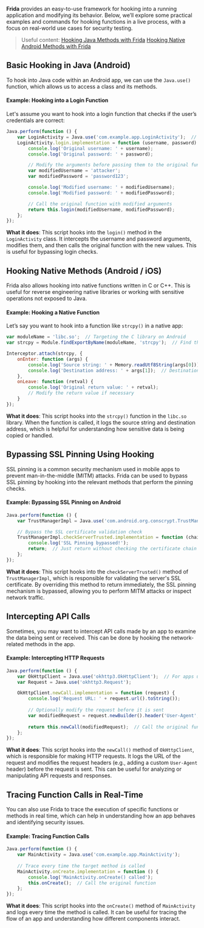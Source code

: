 **Frida** provides an easy-to-use framework for hooking into a running application and modifying its behavior. Below, we’ll explore some practical examples and commands for hooking functions in a live process, with a focus on real-world use cases for security testing.

> Useful content:
> [Hooking Java Methods with Frida](https://www.youtube.com/watch?v=RJXsvAjZl9U&t=330s)
> [Hooking Native Android Methods with Frida](https://www.youtube.com/watch?v=N2JtRXCofUU&t=370s)

## Basic Hooking in Java (Android)

To hook into Java code within an Android app, we can use the `Java.use()` function, which allows us to access a class and its methods.

#### Example: Hooking into a Login Function

Let's assume you want to hook into a login function that checks if the user’s credentials are correct:

```javascript
Java.perform(function () {
    var LoginActivity = Java.use('com.example.app.LoginActivity');  // Replace with actual class path
    LoginActivity.login.implementation = function (username, password) {
        console.log('Original username: ' + username);
        console.log('Original password: ' + password);

        // Modify the arguments before passing them to the original function
        var modifiedUsername = 'attacker';
        var modifiedPassword = 'password123';

        console.log('Modified username: ' + modifiedUsername);
        console.log('Modified password: ' + modifiedPassword);

        // Call the original function with modified arguments
        return this.login(modifiedUsername, modifiedPassword);
    };
});
```
**What it does**: This script hooks into the `login()` method in the `LoginActivity` class. It intercepts the username and password arguments, modifies them, and then calls the original function with the new values. This is useful for bypassing login checks.

## Hooking Native Methods (Android / iOS)

Frida also allows hooking into native functions written in C or C++. This is useful for reverse engineering native libraries or working with sensitive operations not exposed to Java.

#### Example: Hooking a Native Function

Let’s say you want to hook into a function like `strcpy()` in a native app:
```javascript
var moduleName = 'libc.so';  // Targeting the C library on Android
var strcpy = Module.findExportByName(moduleName, 'strcpy');  // Find the export for strcpy()

Interceptor.attach(strcpy, {
    onEnter: function (args) {
        console.log('Source string: ' + Memory.readUtf8String(args[0]));  // Read the string passed as the first argument
        console.log('Destination address: ' + args[1]);  // Destination buffer
    },
    onLeave: function (retval) {
        console.log('Original return value: ' + retval);
        // Modify the return value if necessary
    }
});
```
**What it does**: This script hooks into the `strcpy()` function in the `libc.so` library. When the function is called, it logs the source string and destination address, which is helpful for understanding how sensitive data is being copied or handled.

## Bypassing SSL Pinning Using Hooking

SSL pinning is a common security mechanism used in mobile apps to prevent man-in-the-middle (MITM) attacks. Frida can be used to bypass SSL pinning by hooking into the relevant methods that perform the pinning checks.

#### Example: Bypassing SSL Pinning on Android

```javascript
Java.perform(function () {
    var TrustManagerImpl = Java.use('com.android.org.conscrypt.TrustManagerImpl');

    // Bypass the SSL certificate validation check
    TrustManagerImpl.checkServerTrusted.implementation = function (chain, authType) {
        console.log('SSL Pinning bypassed!');
        return;  // Just return without checking the certificate chain
    };
});
```

**What it does**: This script hooks into the `checkServerTrusted()` method of `TrustManagerImpl`, which is responsible for validating the server's SSL certificate. By overriding this method to return immediately, the SSL pinning mechanism is bypassed, allowing you to perform MITM attacks or inspect network traffic.

## Intercepting API Calls

Sometimes, you may want to intercept API calls made by an app to examine the data being sent or received. This can be done by hooking the network-related methods in the app.

#### Example: Intercepting HTTP Requests
```javascript
Java.perform(function () {
    var OkHttpClient = Java.use('okhttp3.OkHttpClient');  // For apps using OkHttp
    var Request = Java.use('okhttp3.Request');

    OkHttpClient.newCall.implementation = function (request) {
        console.log('Request URL: ' + request.url().toString());
        
        // Optionally modify the request before it is sent
        var modifiedRequest = request.newBuilder().header('User-Agent', 'Frida').build();
        
        return this.newCall(modifiedRequest);  // Call the original function with the modified request
    };
});
```

**What it does**: This script hooks into the `newCall()` method of `OkHttpClient`, which is responsible for making HTTP requests. It logs the URL of the request and modifies the request headers (e.g., adding a custom `User-Agent` header) before the request is sent. This can be useful for analyzing or manipulating API requests and responses.


## Tracing Function Calls in Real-Time

You can also use Frida to trace the execution of specific functions or methods in real time, which can help in understanding how an app behaves and identifying security issues.

#### Example: Tracing Function Calls
```javascript
Java.perform(function () {
    var MainActivity = Java.use('com.example.app.MainActivity');
    
    // Trace every time the target method is called
    MainActivity.onCreate.implementation = function () {
        console.log('MainActivity.onCreate() called');
        this.onCreate();  // Call the original function
    };
});
```
**What it does**: This script hooks into the `onCreate()` method of `MainActivity` and logs every time the method is called. It can be useful for tracing the flow of an app and understanding how different components interact.